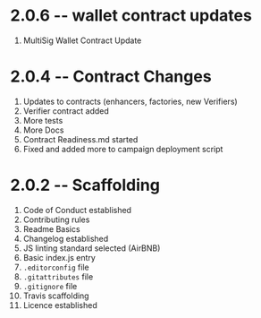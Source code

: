 # 2.0.6 -- wallet contract updates

1. MultiSig Wallet Contract Update

# 2.0.4 -- Contract Changes

1. Updates to contracts (enhancers, factories, new Verifiers)
2. Verifier contract added
3. More tests
4. More Docs
5. Contract Readiness.md started
6. Fixed and added more to campaign deployment script

# 2.0.2 -- Scaffolding

1. Code of Conduct established
2. Contributing rules
3. Readme Basics
4. Changelog established
5. JS linting standard selected (AirBNB)
6. Basic index.js entry
7. `.editorconfig` file
8. `.gitattributes` file
9. `.gitignore` file
10. Travis scaffolding
11. Licence established

